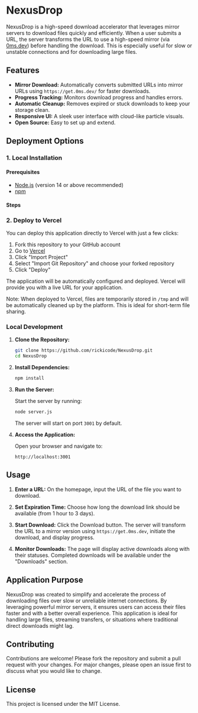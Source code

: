 # NexusDrop

NexusDrop is a high-speed download accelerator that leverages mirror servers to download files quickly and efficiently. When a user submits a URL, the server transforms the URL to use a high-speed mirror (via [0ms.dev](https://0ms.dev/mirrors)) before handling the download. This is especially useful for slow or unstable connections and for downloading large files.

## Features

- **Mirror Download:** Automatically converts submitted URLs into mirror URLs using `https://get.0ms.dev/` for faster downloads.
- **Progress Tracking:** Monitors download progress and handles errors.
- **Automatic Cleanup:** Removes expired or stuck downloads to keep your storage clean.
- **Responsive UI:** A sleek user interface with cloud-like particle visuals.
- **Open Source:** Easy to set up and extend.

## Deployment Options

### 1. Local Installation

#### Prerequisites

- [Node.js](https://nodejs.org/) (version 14 or above recommended)
- [npm](https://www.npmjs.com/)

#### Steps

### 2. Deploy to Vercel

You can deploy this application directly to Vercel with just a few clicks:

1. Fork this repository to your GitHub account
2. Go to [Vercel](https://vercel.com)
3. Click "Import Project"
4. Select "Import Git Repository" and choose your forked repository
5. Click "Deploy"

The application will be automatically configured and deployed. Vercel will provide you with a live URL for your application.

Note: When deployed to Vercel, files are temporarily stored in `/tmp` and will be automatically cleaned up by the platform. This is ideal for short-term file sharing.

### Local Development

1. **Clone the Repository:**

   ```bash
   git clone https://github.com/rickicode/NexusDrop.git
   cd NexusDrop
   ```

2. **Install Dependencies:**

   ```bash
   npm install
   ```

3. **Run the Server:**

   Start the server by running:

   ```bash
   node server.js
   ```

   The server will start on port `3001` by default.

4. **Access the Application:**

   Open your browser and navigate to:
   
   ```url
   http://localhost:3001
   ```

## Usage

1. **Enter a URL:** On the homepage, input the URL of the file you want to download.
   
2. **Set Expiration Time:** Choose how long the download link should be available (from 1 hour to 3 days).

3. **Start Download:** Click the Download button. The server will transform the URL to a mirror version using `https://get.0ms.dev`, initiate the download, and display progress.

4. **Monitor Downloads:** The page will display active downloads along with their statuses. Completed downloads will be available under the "Downloads" section.

## Application Purpose

NexusDrop was created to simplify and accelerate the process of downloading files over slow or unreliable internet connections. By leveraging powerful mirror servers, it ensures users can access their files faster and with a better overall experience. This application is ideal for handling large files, streaming transfers, or situations where traditional direct downloads might lag.

## Contributing

Contributions are welcome! Please fork the repository and submit a pull request with your changes. For major changes, please open an issue first to discuss what you would like to change.

## License

This project is licensed under the MIT License.
